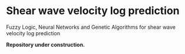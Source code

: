# Shear wave velocity log prediction
Fuzzy Logic, Neural Networks and Genetic Algorithms for shear wave velocity log prediction

**Repository under construction.**
